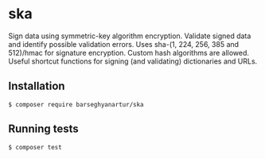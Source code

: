 # ska

Sign data using symmetric-key algorithm encryption. 
Validate signed data and identify possible validation errors. 
Uses sha-(1, 224, 256, 385 and 512)/hmac for signature encryption. 
Custom hash algorithms are allowed. Useful shortcut functions for signing (and 
validating) dictionaries and URLs.

## Installation

```shell
$ composer require barseghyanartur/ska
```

## Running tests

```shell
$ composer test
```
